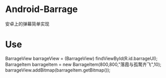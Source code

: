 # Android-Barrage
安卓上的弹幕简单实现 
# Use
BarrageView barrageView = (BarrageView) findViewById(R.id.barrageUI);
BarrageItem barrageItem = new BarrageItem(800,800,"落霞与孤鹜齐飞",10);
barrageView.addBitmap(barrageItem.getBitmap());
